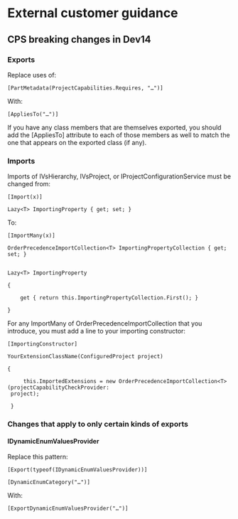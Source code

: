 External customer guidance
==========================

CPS breaking changes in Dev14
-----------------------------


### Exports

Replace uses of:

    [PartMetadata(ProjectCapabilities.Requires, "…")]
    
With:

    [AppliesTo("…")]
    

If you have any class members that are themselves exported, you should
add the [AppliesTo] attribute to each of those members as well to match
the one that appears on the exported class (if any).


### Imports

Imports of IVsHierarchy, IVsProject, or IProjectConfigurationService must
be changed from:

    [Import(x)]
    
    Lazy<T> ImportingProperty { get; set; } 
    
To:

    [ImportMany(x)]
    
    OrderPrecedenceImportCollection<T> ImportingPropertyCollection { get;
    set; }
    
    
    Lazy<T> ImportingProperty
    
    {
    
        get { return this.ImportingPropertyCollection.First(); }
    
    } 
    
    
For any ImportMany of OrderPrecedenceImportCollection that you introduce,
you must add a line to your importing constructor:


    [ImportingConstructor]
    
    YourExtensionClassName(ConfiguredProject project) 
    
    {
    
         this.ImportedExtensions = new OrderPrecedenceImportCollection<T>(projectCapabilityCheckProvider:
     project);
    
     } 
    

### Changes that apply to only certain kinds of exports

#### IDynamicEnumValuesProvider 

Replace this pattern:

    [Export(typeof(IDynamicEnumValuesProvider))]
    
    [DynamicEnumCategory("…")] 
    
With:

    [ExportDynamicEnumValuesProvider("…")] 
    

